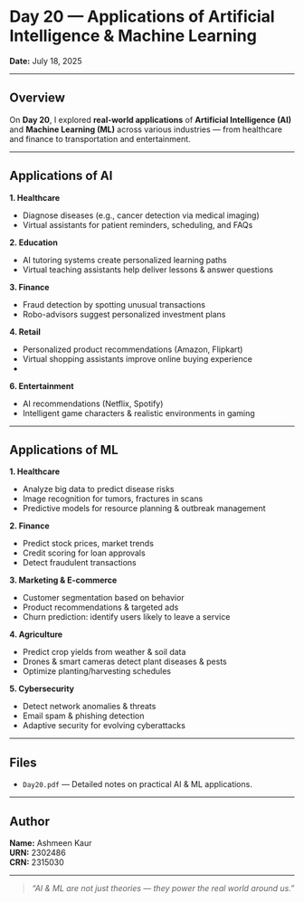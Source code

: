 # Day 20 — Applications of Artificial Intelligence & Machine Learning

**Date:** July 18, 2025

---

## Overview

On **Day 20**, I explored **real-world applications** of **Artificial Intelligence (AI)** and **Machine Learning (ML)** across various industries — from healthcare and finance to transportation and entertainment.

---

## Applications of AI

**1. Healthcare**
- Diagnose diseases (e.g., cancer detection via medical imaging)
- Virtual assistants for patient reminders, scheduling, and FAQs

**2. Education**
- AI tutoring systems create personalized learning paths
- Virtual teaching assistants help deliver lessons & answer questions

**3. Finance**
- Fraud detection by spotting unusual transactions
- Robo-advisors suggest personalized investment plans

**4. Retail**
- Personalized product recommendations (Amazon, Flipkart)
- Virtual shopping assistants improve online buying experience
- 
**6. Entertainment**
- AI recommendations (Netflix, Spotify)
- Intelligent game characters & realistic environments in gaming

---

## Applications of ML

**1. Healthcare**
- Analyze big data to predict disease risks
- Image recognition for tumors, fractures in scans
- Predictive models for resource planning & outbreak management

**2. Finance**
- Predict stock prices, market trends
- Credit scoring for loan approvals
- Detect fraudulent transactions

**3. Marketing & E-commerce**
- Customer segmentation based on behavior
- Product recommendations & targeted ads
- Churn prediction: identify users likely to leave a service

**4. Agriculture**
- Predict crop yields from weather & soil data
- Drones & smart cameras detect plant diseases & pests
- Optimize planting/harvesting schedules

**5. Cybersecurity**
- Detect network anomalies & threats
- Email spam & phishing detection
- Adaptive security for evolving cyberattacks

---

## Files

- `Day20.pdf` — Detailed notes on practical AI & ML applications.

---
## Author

**Name:** Ashmeen Kaur  
**URN:** 2302486  
**CRN:** 2315030

---

> *“AI & ML are not just theories — they power the real world around us.”*

